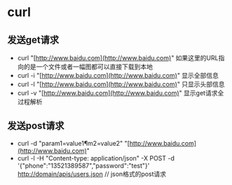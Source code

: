 # curl

## 发送get请求

* curl "[http://www.baidu.com](http://www.baidu.com)" 如果这里的URL指向的是一个文件或者一幅图都可以直接下载到本地
* curl -i "[http://www.baidu.com](http://www.baidu.com)" 显示全部信息
* curl -l "[http://www.baidu.com](http://www.baidu.com)" 只显示头部信息
* curl -v "[http://www.baidu.com](http://www.baidu.com)" 显示get请求全过程解析

## 发送post请求

* curl -d "param1=value1¶m2=value2" "[http://www.baidu.com](http://www.baidu.com)"
* curl -l -H "Content-type: application/json" -X POST -d '{"phone":"13521389587","password":"test"}' [http://domain/apis/users.json](http://domain/apis/users.json) // json格式的post请求

